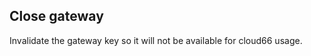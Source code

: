 <!-- post: -->


## Close gateway

Invalidate the gateway key so it will not be available for cloud66 usage.

